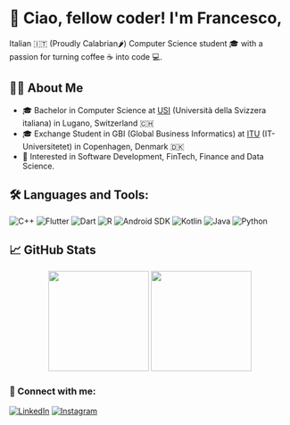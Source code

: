 # 👋 Ciao, fellow coder! I'm Francesco, 
Italian 🇮🇹 (Proudly Calabrian🌶️) Computer Science student 🎓 with a passion for turning coffee ☕ into code 💻.


## 👨‍💻 About Me
- 🎓 Bachelor in Computer Science at [USI](https://www.usi.ch/it) (Università della Svizzera italiana) in Lugano, Switzerland 🇨🇭
- 🎓 Exchange Student in GBI (Global Business Informatics) at [ITU](https://itu.dk/) (IT-Universitetet) in Copenhagen, Denmark 🇩🇰
- 🤔 Interested in Software Development, FinTech, Finance and Data Science.


## 🛠️ Languages and Tools:
![C++](https://img.shields.io/badge/-C++-00599C?style=flat-square&logo=cplusplus&logoColor=white)
![Flutter](https://img.shields.io/badge/-Flutter-02569B?style=flat-square&logo=flutter&logoColor=white)
![Dart](https://img.shields.io/badge/-Dart-0175C2?style=flat-square&logo=dart&logoColor=white)
![R](https://img.shields.io/badge/-R-276DC3?style=flat-square&logo=r&logoColor=white)
![Android SDK](https://img.shields.io/badge/-Android_SDK-3DDC84?style=flat-square&logo=android&logoColor=white)
![Kotlin](https://img.shields.io/badge/-Kotlin-7F52FF?style=flat-square&logo=kotlin&logoColor=white)
![Java](https://img.shields.io/badge/-Java-ED8B00?style=flat-square&logo=java&logoColor=white)
![Python](https://img.shields.io/badge/-Python-3776AB?style=flat-square&logo=python&logoColor=white)


## 📈 GitHub Stats
<p align="middle">
    <img align="centre" src="https://github-readme-stats-eight-theta.vercel.app/api?username=FrankCaglianone&show_icons=true&hide_border=true&include_all_commits=true&count_private=true&bg_color=00000000&theme=tokyonight" height=180px/>
   <img height="180px" src="https://github-readme-stats.vercel.app/api/top-langs/?username=FrankCaglianone&hide=html,jupyter%20notebook&hide_title=true&hide_border=true&layout=compact&langs_count=8&theme=tokyonight&bg_color=00000000" />
</p>
 

### 🔗 Connect with me:
[![LinkedIn](https://img.shields.io/badge/-LinkedIn-blue?style=flat-square&logo=linkedin&logoColor=white)](www.linkedin.com/in/francesco-caglianone-ba9210210)
[![Instagram](https://img.shields.io/badge/-Instagram-E4405F?style=flat-square&logo=instagram&logoColor=white)](https://www.instagram.com/invites/contact/?i=1csiksecg3zy&utm_content=pq3vi8)


<!-- 
## 📌 Pinned Repositories
[![ReadMe Card](https://github-readme-stats.vercel.app/api/pin/?username=yourusername&repo=repository-name)](https://github.com/yourusername/repository-name)
-->

<!-- 
### ⭐ GitHub Trophies
![Trophies](https://github-profile-trophy.vercel.app/?username=FrankCaglianone&theme=onedark)
-->

<!-- 
## 🏆 GitHub Streak Stats
![GitHub Streak](https://github-readme-streak-stats.herokuapp.com/?user=yourusername&theme=dark)
-->

